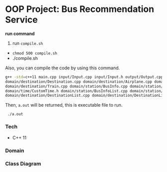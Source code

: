# OOP Project: Bus Recommendation Service


**run command**
1. run `compile.sh`
- `chmod 500 compile.sh`
- ./compile.sh

Also, you can compile the code by using this command.

```bash
g++ -std=c++11 main.cpp input/Input.cpp input/Input.h output/Output.cpp output/Output.h \
domain/destination/Destination.cpp domain/destination/Airplane.cpp domain/destination/ExpressBus.cpp \
domain/destination/Train.cpp domain/station/BusInfo.cpp domain/station/BusInfo.h domain/time/CustomTime.cpp \
domain/time/CustomTime.h domain/station/BusInfoList.cpp domain/station/BusInfoList.h \
domain/destination/DestinationList.cpp domain/destination/DestinationList.h BusRecommnedationController.cpp
```

Then, `a.out` will be returned, this is executable file to run.

``` ./a.out```


### Tech 
- C++ 11

### Domain



### Class Diagram


